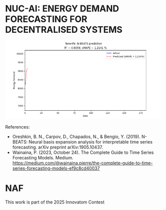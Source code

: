 # NUC-AI: ENERGY DEMAND FORECASTING FOR DECENTRALISED SYSTEMS

![](https://github.com/KhvatkinNikita/Innovatom2025Code/blob/main/notebooks/desfase_Tenerife.gif)

References:

- Oreshkin, B. N., Carpov, D., Chapados, N., & Bengio, Y. (2019). N-BEATS: Neural basis expansion analysis for interpretable time series forecasting. arXiv preprint arXiv:1905.10437.
- Wainaina, P. (2023, October 24). The Complete Guide to Time Series Forecasting Models. Medium. https://medium.com/@wainaina.pierre/the-complete-guide-to-time-series-forecasting-models-ef9c8cd40037


# NAF
This work is part of the 2025 Innovatom Contest
